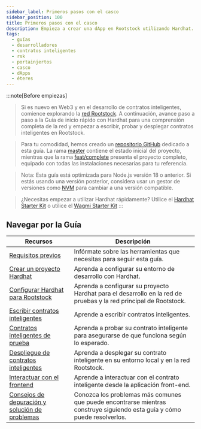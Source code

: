 ```yaml
---
sidebar_label: Primeros pasos con el casco
sidebar_position: 100
title: Primeros pasos con el casco
description: Empieza a crear una dApp en Rootstock utilizando Hardhat.
tags:
  - guías
  - desarrolladores
  - contratos inteligentes
  - rsk
  - portainjertos
  - casco
  - dApps
  - éteres
---
```


:::note[Before empiezas]

> Si es nuevo en Web3 y en el desarrollo de contratos inteligentes, comience explorando la [red Rootstock](/developers/blockchain-essentials/overview/). A continuación, avance paso a paso a la Guía de inicio rápido con Hardhat para una comprensión completa de la red y empezar a escribir, probar y desplegar contratos inteligentes en Rootstock.

> Para tu comodidad, hemos creado un [repositorio GitHub](https://github.com/rsksmart/rootstock-quick-start-guide) dedicado a esta guía. La rama [master](https://github.com/rsksmart/rootstock-quick-start-guide/tree/master) contiene el estado inicial del proyecto, mientras que la rama [feat/complete](https://github.com/rsksmart/rootstock-quick-start-guide/tree/feat/complete) presenta el proyecto completo, equipado con todas las instalaciones necesarias para tu referencia.

> Nota: Esta guía está optimizada para Node.js versión 18 o anterior. Si estás usando una versión posterior, considera usar un gestor de versiones como [NVM](https://github.com/nvm-sh/nvm/blob/master/README.md) para cambiar a una versión compatible.

> ¿Necesitas empezar a utilizar Hardhat rápidamente? Utilice el [Hardhat Starter Kit](/developers/quickstart/hardhat) o utilice el [Wagmi Starter Kit](https://github.com/rsksmart/rsk-wagmi-starter-kit)
> :::

## Navegar por la Guía

| Recursos                                                                                               | Descripción                                                                                                                              |
| ------------------------------------------------------------------------------------------------------ | ---------------------------------------------------------------------------------------------------------------------------------------- |
| [Requisitos previos](/developers/requirements/)                                                        | Infórmate sobre las herramientas que necesitas para seguir esta guía.                                                    |
| [Crear un proyecto Hardhat](/developers/smart-contracts/hardhat/)                                      | Aprenda a configurar su entorno de desarrollo con Hardhat.                                                               |
| [Configurar Hardhat para Rootstock](/developers/smart-contracts/hardhat/configure-hardhat-rootstock/)  | Aprenda a configurar su proyecto Hardhat para el desarrollo en la red de pruebas y la red principal de Rootstock.        |
| [Escribir contratos inteligentes](/developers/smart-contracts/hardhat/write-smart-contracts/)          | Aprende a escribir contratos inteligentes.                                                                               |
| [Contratos inteligentes de prueba](/developers/smart-contracts/hardhat/test-smart-contracts/)          | Aprenda a probar su contrato inteligente para asegurarse de que funciona según lo esperado.                              |
| [Despliegue de contratos inteligentes](/developers/smart-contracts/hardhat/deploy-smart-contracts/)    | Aprenda a desplegar su contrato inteligente en su entorno local y en la red Rootstock.                                   |
| [Interactuar con el frontend](/developers/smart-contracts/hardhat/interact-with-frontend/)             | Aprende a interactuar con el contrato inteligente desde la aplicación front-end.                                         |
| [Consejos de depuración y solución de problemas](/developers/smart-contracts/hardhat/troubleshooting/) | Conozca los problemas más comunes que puede encontrarse mientras construye siguiendo esta guía y cómo puede resolverlos. |
